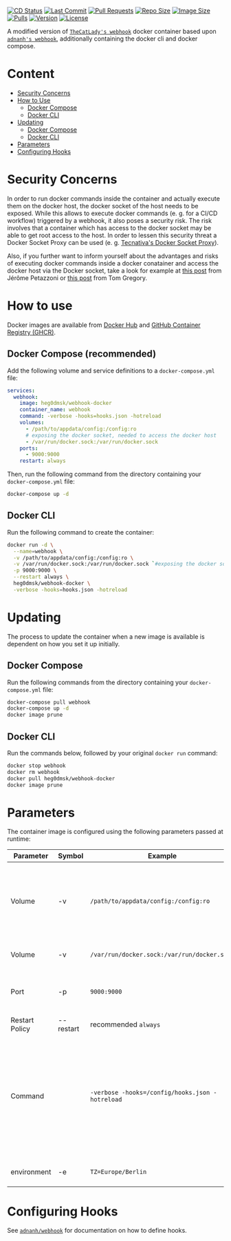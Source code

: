 [![CD Status](https://img.shields.io/github/workflow/status/Heg0Dmsk/docker-webhook/Build%20And%20Push%20Docker%20Images?label=Continious%20Deployment&style=for-the-badge)](https://github.com/Heg0Dmsk/docker-webhook)
[![Last Commit](https://img.shields.io/github/last-commit/Heg0Dmsk/docker-webhook?style=for-the-badge&logoColor=white&logo=github)](https://github.com/Heg0Dmsk/docker-webhook)
[![Pull Requests](https://img.shields.io/github/issues-pr/heg0dmsk/webhook-docker?style=for-the-badge)](https://github.com/Heg0Dmsk/docker-webhook)
[![Repo Size](https://img.shields.io/github/repo-size/heg0dmsk/webhook-docker?style=for-the-badge)](https://github.com/Heg0Dmsk/docker-webhook)
[![Image Size](https://img.shields.io/docker/image-size/heg0dmsk/webhook-docker/latest?style=for-the-badge&logoColor=white&logo=docker)](https://hub.docker.com/r/heg0dmsk/webhook-docker)
[![Pulls](https://img.shields.io/docker/pulls/heg0dmsk/webhook-docker.svg?style=for-the-badge)](https://hub.docker.com/r/heg0dmsk/webhook-docker)
[![Version](https://img.shields.io/docker/v/heg0dmsk/webhook-docker?style=for-the-badge)](https://hub.docker.com/r/heg0dmsk/webhook-docker)
[![License](https://img.shields.io/badge/LICENSE-MIT-blue?style=for-the-badge)](https://github.com/Heg0Dmsk/docker-webhook)


A modified version of [`TheCatLady's webhook`](https://github.com/TheCatLady/docker-webhook) docker container based upon [`adnanh's webhook`](https://github.com/adnanh/webhook),   additionally containing the docker cli and docker compose. 

# Content
- [Security Concerns](#security_concerns)
- [How to Use](#how_to_use)
  - [Docker Compose](#how_to_use_docker_compose)
  - [Docker CLI](#how_to_use_docker_cli)
- [Updating](#updating)
  - [Docker Compose](#updating_docker_compose)
  - [Docker CLI](#updating_docker_cli)
- [Parameters](#parameters)
- [Configuring Hooks](#configuring_hooks)

<a name="security_concerns"></a> 
# Security Concerns
In order to run docker commands inside the container and actually execute them on the docker host, the docker socket of the host needs to be exposed. While this allows to execute docker commands (e. g. for a CI/CD workflow) triggered by a webhook, it also poses a security risk. The risk involves that a container which has access to the docker socket may be able to get root access to the host. In order to lessen this security threat a Docker Socket Proxy can be used (e. g. [Tecnativa's Docker Socket Proxy](https://github.com/Tecnativa/docker-socket-proxy)).

Also, if you further want to inform yourself about the advantages and risks of executing docker commands inside a docker conatainer and access the docker host via the Docker socket, take a look for example at [this post](https://jpetazzo.github.io/2015/09/03/do-not-use-docker-in-docker-for-ci/) from Jérôme Petazzoni or [this post](https://tomgregory.com/running-docker-in-docker-on-windows/) from Tom Gregory.

<a name="how_to_use"></a> 
# How to use

Docker images are available from [Docker Hub](https://hub.docker.com/r/heg0dmsk/webhook-docker) and [GitHub Container Registry (GHCR)](https://github.com/users/heg0dmsk/packages/container/package/webhook-docker).

<a name="how_to_use_docker_compose"></a> 
## Docker Compose (recommended) 

Add the following volume and service definitions to a `docker-compose.yml` file:

```yaml
services:
  webhook:
    image: heg0dmsk/webhook-docker
    container_name: webhook
    command: -verbose -hooks=hooks.json -hotreload
    volumes:
      - /path/to/appdata/config:/config:ro
      # exposing the docker socket, needed to access the docker host
      - /var/run/docker.sock:/var/run/docker.sock 
    ports:
      - 9000:9000
    restart: always
```

Then, run the following command from the directory containing your `docker-compose.yml` file:

```bash
docker-compose up -d
```

<a name="how_to_use_docker_cli"></a> 
## Docker CLI

Run the following command to create the container:

```bash
docker run -d \
  --name=webhook \
  -v /path/to/appdata/config:/config:ro \
  -v /var/run/docker.sock:/var/run/docker.sock `#exposing the docker socket, needed to access the docker host` \
  -p 9000:9000 \
  --restart always \
  heg0dmsk/webhook-docker \
  -verbose -hooks=hooks.json -hotreload
```

<a name="updating"></a> 
# Updating

The process to update the container when a new image is available is dependent on how you set it up initially.

<a name="updating_docker_compose"></a>
## Docker Compose

Run the following commands from the directory containing your `docker-compose.yml` file:

```bash
docker-compose pull webhook
docker-compose up -d
docker image prune
```

<a name="updating_docker_cli"></a> 
## Docker CLI

Run the commands below, followed by your original `docker run` command:

```bash
docker stop webhook
docker rm webhook
docker pull heg0dmsk/webhook-docker
docker image prune
```

<a name="parameters"></a> 
# Parameters

The container image is configured using the following parameters passed at runtime:

| Parameter | Symbol | Example| Description                                                                                                           |
| ----------|--------|--------| ---------------------------------------------------------------------------------------------------------------------------- |
| Volume |-v |`/path/to/appdata/config:/config:ro`        | Container data directory (mounted as read-only); your JSON/YAML hook definition file should be placed in this folder<br/>    (Replace `/path/to/appdata/config` with the desired path on your host)                                                               |
| Volume | -v | `/var/run/docker.sock:/var/run/docker.sock` | Exposing the docker socket, needed to access the docker host                                                      |
| Port |-p |`9000:9000`                        | Expose port `9000`<br/>(Necessary unless only accessing `webhook` via other containers in the same Docker network)           |
| Restart Policy | --restart | recommended `always` | Container [restart policy](https://docs.docker.com/engine/reference/run/#restart-policies---restart) |
| Command | | `-verbose -hooks=/config/hooks.json -hotreload` | [`webhook` parameters](https://github.com/adnanh/webhook/blob/master/docs/Webhook-Parameters.md); replace `hooks.json` with the name of your JSON/YAML hook definition file, and add/modify/remove arguments to suit your needs<br/>(Can omit if using this exact configuration; otherwise, all parameters must be specified, not just those modified)         |
| environment | -e | `TZ=Europe/Berlin` | Specifcies timezone of the container, Look up timezones [here](https://en.wikipedia.org/wiki/List_of_tz_database_time_zones)   |


<a name="configuring_hooks"></a> 
# Configuring Hooks

See [`adnanh/webhook`](https://github.com/adnanh/webhook) for documentation on how to define hooks.
